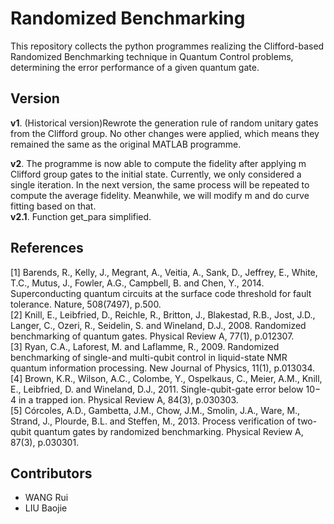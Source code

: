 # Randomized Benchmarking
This repository collects the python programmes realizing the Clifford-based Randomized Benchmarking technique in Quantum Control problems, determining the error performance of a given quantum gate.

## Version
**v1**. (Historical version)Rewrote the generation rule of random unitary gates from the Clifford group. No other changes were applied, which means they remained the same as the original MATLAB programme.

**v2**. The programme is now able to compute the fidelity after applying m Clifford group gates to the initial state. Currently, we only considered a single iteration. In the next version, the same process will be repeated to compute the average fidelity. Meanwhile, we will modify m and do curve fitting based on that.     
**v2.1**. Function get_para simplified.

## References
[1] Barends, R., Kelly, J., Megrant, A., Veitia, A., Sank, D., Jeffrey, E., White, T.C., Mutus, J., Fowler, A.G., Campbell, B. and Chen, Y., 2014. Superconducting quantum circuits at the surface code threshold for fault tolerance. Nature, 508(7497), p.500.  
[2] Knill, E., Leibfried, D., Reichle, R., Britton, J., Blakestad, R.B., Jost, J.D., Langer, C., Ozeri, R., Seidelin, S. and Wineland, D.J., 2008. Randomized benchmarking of quantum gates. Physical Review A, 77(1), p.012307.  
[3] Ryan, C.A., Laforest, M. and Laflamme, R., 2009. Randomized benchmarking of single-and multi-qubit control in liquid-state NMR quantum information processing. New Journal of Physics, 11(1), p.013034.  
[4] Brown, K.R., Wilson, A.C., Colombe, Y., Ospelkaus, C., Meier, A.M., Knill, E., Leibfried, D. and Wineland, D.J., 2011. Single-qubit-gate error below 10− 4 in a trapped ion. Physical Review A, 84(3), p.030303.  
[5] Córcoles, A.D., Gambetta, J.M., Chow, J.M., Smolin, J.A., Ware, M., Strand, J., Plourde, B.L. and Steffen, M., 2013. Process verification of two-qubit quantum gates by randomized benchmarking. Physical Review A, 87(3), p.030301.  

## Contributors
- WANG Rui
- LIU Baojie

